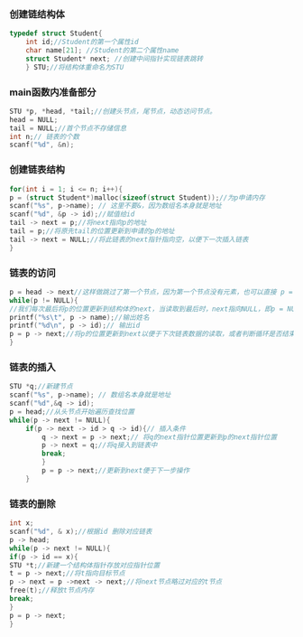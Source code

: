### 创建链结构体
```c
typedef struct Student{
	int id;//Student的第一个属性id
	char name[21]; //Student的第二个属性name
	struct Student* next; //创建中间指针实现链表跳转
	} STU;//将结构体重命名为STU
```
### main函数内准备部分
```c
STU *p, *head, *tail;//创建头节点，尾节点，动态访问节点。
head = NULL;
tail = NULL;//首个节点不存储信息
int n;// 链表的个数
scanf("%d", &n);
```
### 创建链表结构
```c
for(int i = 1; i <= n; i++){
p = (struct Student*)malloc(sizeof(struct Student));//为p申请内存
scanf("%s", p->name); // 这里不要&，因为数组名本身就是地址
scanf("%d", &p -> id);//赋值给id
tail -> next = p;//将next指向p的地址
tail = p;//将原先tail的位置更新到申请的p的地址
tail -> next = NULL;//将此链表的next指针指向空，以便下一次插入链表
}
```
### 链表的访问
```c
p = head -> next//这样做跳过了第一个节点，因为第一个节点没有元素，也可以直接 p = head 使p的位置更新到头节点访问第一个链表元素。
while(p != NULL){
//我们每次最后将p的位置更新到结构体的next，当读取到最后时，next指向NULL，即p = NULL，循环结束。
printf("%s\t", p -> name);//输出姓名
printf("%d\n", p -> id);// 输出id
p = p -> next;//将p的位置更新到next以便于下次链表数据的读取，或者判断循环是否结束。
}
```
### 链表的插入
```c
STU *q;//新建节点
scanf("%s", p->name); // 数组名本身就是地址
scanf("%d",&q -> id);
p = head;//从头节点开始遍历查找位置
while(p -> next != NULL){
	if(p -> next -> id > q -> id){// 插入条件
		q -> next = p -> next;// 将q的next指针位置更新到p的next指针位置
		p -> next = q;//将q接入到链表中
		break;
		}
		p = p -> next;//更新到next便于下一步操作
	}
```
### 链表的删除
```c
int x;
scanf("%d", & x);//根据id 删除对应链表
p -> head;
while(p -> next != NULL){
if(p -> id == x){
STU *t;//新建一个结构体指针存放对应指针位置
t = p -> next;//将t指向目标节点
p -> next = p ->next -> next;//将next节点略过对应的t节点
free(t);//释放t节点内存
break;
}
p = p -> next;
}
```

<!--stackedit_data:
eyJoaXN0b3J5IjpbLTIxMDg5MTY3OTQsODgyMTUyMDI4LDE4MT
YxNzgxMjEsLTI4MDMwODQ3MSwtNTAxOTYyNTI4XX0=
-->